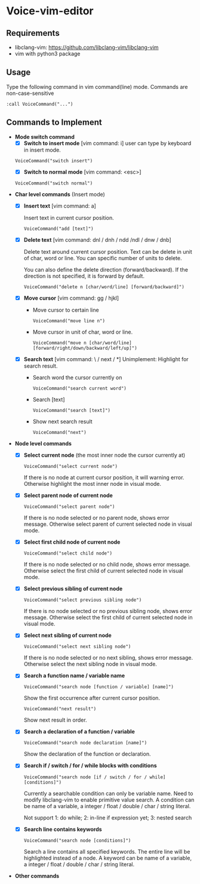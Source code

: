 # Voice-vim-editor

## Requirements
* libclang-vim: https://github.com/libclang-vim/libclang-vim
* vim with python3 package

## Usage
Type the following command in vim command(line) mode. Commands are non-case-sensitive
```
:call VoiceCommand("...")
```

## Commands to Implement
* **Mode switch command**
  - [x] **Switch to insert mode** [vim command: i] user can type by keyboard in insert mode.
  ```
  VoiceCommand("switch insert")
  ```
  - [x] **Switch to normal mode** [vim command: \<esc\>]
  ```
  VoiceCommand("switch normal")
  ```
* **Char level commands** (Insert mode)
  - [x] **Insert text** [vim command: a]
  
    Insert text in current cursor position.
    ```
    VoiceCommand("add [text]")
    ```
  - [x] **Delete text** [vim command: dnl / dnh / ndd /ndl / dnw / dnb]
  
    Delete text around current cursor position. Text can be delete in unit of char, word or line. You can specific number of units to delete. 
    
    You can also define the delete direction (forward/backward). If the direction is not specified, it is forward by default.
    ```
    VoiceCommand("delete n [char/word/line] [forward/backward]")
    ```
  - [x] **Move cursor** [vim command: <count> gg / hjkl]
    - Move cursor to certain line
      ``` 
      VoiceCommand("move line n")
      ```
    - Move cursor in unit of char, word or line. 
      ```
      VoiceCommand("move n [char/word/line] [forward/right/down/backward/left/up]")
      ```
  
  - [x] **Search text** [vim command: \ / next / *]
    Unimplement: Highlight for search result.
    - Search word the cursor currently on
      ```
      VoiceCommand("search current word")
      ```
    - Search [text]
      ```
      VoiceCommand("search [text]")
      ```
    - Show next search result
      ```
      VoiceCommand("next")
      ```
    
  
* **Node level commands**
  - [x] **Select current node** (the most inner node the cursor currently at)
    ```
    VoiceCommand("select current node")
    ```
    If there is no node at current cursor position, it will warning error. Otherwise highlight the most inner node in visual mode.
  
  - [x] **Select parent node of current node**
    ```
    VoiceCommand("select parent node")
    ```
    If there is no node selected or no parent node, shows error message. Otherwise select parent of current selected node in visual mode. 
  
  - [x] **Select first child node of current node**
    ```
    VoiceCommand("select child node")
    ```
    If there is no node selected or no child node, shows error message. Otherwise select the first child of current selected node in visual mode.
  
  - [x] **Select previous sibling of current node**
    ```
    VoiceCommand("select previous sibling node")
    ```
    If there is no node selected or no previous sibling node, shows error message. Otherwise select the first child of current selected node in visual mode.
  
  - [x] **Select next sibling of current node**
    ```
    VoiceCommand("select next sibling node")
    ```
    If there is no node selected or no next sibling, shows error message. Otherwise select the next sibling node in visual mode.
  
  - [x] **Search a function name / variable name**
    ```
    VoiceCommand("search node [function / variable] [name]")
    ```
    Show the first occurrence after current cursor position.
    
    ```
    VoiceCommand("next result")
    ```
    Show next result in order.
  
  - [x] **Search a declaration of a function / variable**
    ```
    VoiceCommand("search node declaration [name]")
    ```
    Show the declaration of the function or declaration.
    
  - [x] **Search if / switch / for / while blocks with conditions**
    ```
    VoiceCommand("search node [if / switch / for / while] [conditions]")
    ```
    Currently a searchable condition can only be variable name. Need to modify libclang-vim to enable primitive value search.
    A condition can be name of a variable, a integer / float / double / char / string literal.
  
    Not support 1: do while; 2: in-line if expression yet; 3: nested search
    
  - [x] **Search line contains keywords**
    ```
    VoiceCommand("search node [conditions]")
    ```
    Search a line contains all specified keywords. The entire line will be highlighted instead of a node.
    A keyword can be name of a variable, a integer / float / double / char / string literal.
   
* **Other commands**

